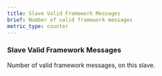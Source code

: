 ```yaml
---
title: Slave Valid Framework Messages
brief: Number of valid framework messages
metric_type: counter
---
```

### Slave Valid Framework Messages

Number of valid framework messages, on this slave.